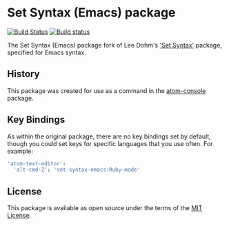 # Set Syntax (Emacs) package
[![Build Status](https://travis-ci.org/eschutz/set-syntax-emacs.svg?branch=master)](https://travis-ci.org/eschutz/set-syntax-emacs)
[![Build status](https://ci.appveyor.com/api/projects/status/ktkhrs6mplrhui4k/branch/master?svg=true)](https://ci.appveyor.com/project/eschutz/set-syntax-emacs/branch/master)

The Set Syntax (Emacs) package fork of Lee Dohm's ['Set Syntax'](https://github.com/lee-dohm/set-syntax) package, specified for Emacs syntax.

## History
This package was created for use as a command in the [atom-console](https://github.com/eschutz/atom-console) package.

## Key Bindings

As within the original package, there are no key bindings set by default, though you could set keys for specific languages that you use often. For example:

```coffee
'atom-text-editor':
  'alt-cmd-Z': 'set-syntax-emacs:Ruby-mode'
```

## License
This package is available as open source under the terms of the [MIT License](https://opensource.org/licenses/MIT).
